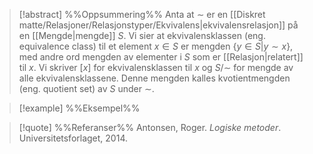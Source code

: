 
> [!abstract] %%Oppsummering%%
> Anta at $\sim$ er en [[Diskret matte/Relasjoner/Relasjonstyper/Ekvivalens|ekvivalensrelasjon]] på en [[Mengde|mengde]] $S$. Vi sier at ekvivalensklassen (eng. equivalence class) til et element $x \in S$ er mengden $\{y\in S|y\sim x\}$, med andre ord mengden av elementer i $S$ som er [[Relasjon|relatert]] til $x$. Vi skriver $\left[x\right]$ for ekvivalensklassen til $x$ og $S/\sim$ for mengde av alle ekvivalensklassene. Denne mengden kalles kvotientmengden (eng. quotient set) av $S$ under $\sim$.

> [!example] %%Eksempel%%
> 

> [!quote] %%Referanser%%
>Antonsen, Roger. *Logiske metoder*. Universitetsforlaget, 2014.


